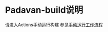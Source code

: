 # Padavan-build说明
请进入Actions手动运行构建
参见[手动运行工作流程](https://docs.github.com/cn/free-pro-team@latest/actions/managing-workflow-runs/manually-running-a-workflow)
